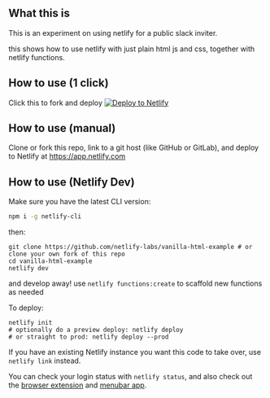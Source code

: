 ## What this is

This is an experiment on using netlify for a public slack inviter.

this shows how to use netlify with just plain html js and css, together with netlify functions.

## How to use (1 click)

Click this to fork and deploy
[![Deploy to Netlify](https://www.netlify.com/img/deploy/button.svg)](https://app.netlify.com/start/deploy?repository=https://github.com/zo0o0ot/madison-community-public-slack-invite)

## How to use (manual)

Clone or fork this repo, link to a git host (like GitHub or GitLab), and deploy to Netlify at https://app.netlify.com

## How to use (Netlify Dev)

Make sure you have the latest CLI version:

```bash
npm i -g netlify-cli
```

then:

```
git clone https://github.com/netlify-labs/vanilla-html-example # or clone your own fork of this repo
cd vanilla-html-example
netlify dev
```

and develop away! use `netlify functions:create` to scaffold new functions as needed

To deploy:

```
netlify init
# optionally do a preview deploy: netlify deploy
# or straight to prod: netlify deploy --prod
```

If you have an existing Netlify instance you want this code to take over, use `netlify link` instead.

You can check your login status with `netlify status`, and also check out the [browser extension](https://chrome.google.com/webstore/detail/netlify-browser-extension/dkhfpnphbcckigklfkaemnjdmghhcaoh?hl=en-US) and [menubar app](https://github.com/stefanjudis/netlify-menubar).
